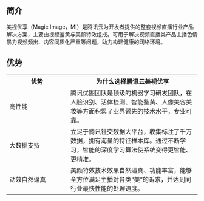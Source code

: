## 简介
美视优享（Magic Image，MI）是腾讯云为开发者提供的整套视频直播行业产品解决方案，主要由视频鉴黄与美颜特效组成。可用于解决视频直播类产品主播色情暴力视频频出、内容同质化严重等问题，助力构建健康的网络环境。

## 优势

<table>
  <tr>
    <th width="145">优势</th>
    <th >为什么选择腾讯云美视优享</th>
  </tr>
  <tr>
    <td>高性能</td>
    <td>腾讯优图团队是顶级的机器学习研发团队，在人脸识别、活体检测、智能鉴黄、人像美容美妆等方面积累了业界领先的技术水平，专业可靠。 </td>
  </tr>
  <tr>
    <td>大数据支持</td>
    <td>立足于腾讯社交数据大平台，收集标注了千万数据，拥有海量的特征样本库。通过不断学习，智能的深度学习算法使系统变得更智能、更精准。</td>
  </tr>
   <tr>
    <td>动效自然逼真</td>
    <td>美颜特效技术效果自然逼真、功能丰富，能够全方位满足主播对各类“美”的诉求，并达到同行业最快性能的处理速度。</td>
  </tr> 
</table>
